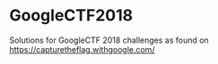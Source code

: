 # GoogleCTF2018
Solutions for GoogleCTF 2018 challenges as found on https://capturetheflag.withgoogle.com/
